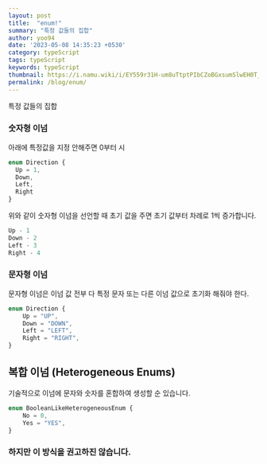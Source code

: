 ```yaml
---
layout: post
title:  "enum!"
summary: "특정 값들의 집합"
author: yoo94
date: '2023-05-08 14:35:23 +0530'
category: typeScript
tags: typeScript
keywords: typeScript
thumbnail: https://i.namu.wiki/i/EY559r31H-um8uTtptPIbCZoBGxsumSlwEH0T_rA6WmxQq1UwqyAf3cJQJXN7Fv5CoEz0kv5CBXzjkkPU_XWig.svg
permalink: /blog/enum/
---
```

특정 값들의 집합


### 숫자형 이넘
아래에 특정값을 지정 안해주면 0부터 시

``` typescript
enum Direction {
  Up = 1,
  Down,
  Left,
  Right
}
```
위와 같이 숫자형 이넘을 선언할 때 초기 값을 주면 초기 값부터 차례로 1씩 증가합니다.

```typescript
Up - 1
Down - 2
Left - 3
Right - 4
```

### 문자형 이넘

문자형 이넘은 이넘 값 전부 다 특정 문자 또는 다른 이넘 값으로 초기화 해줘야 한다.

```typescript
enum Direction {
    Up = "UP",
    Down = "DOWN",
    Left = "LEFT",
    Right = "RIGHT",
}
```

## 복합 이넘 (Heterogeneous Enums)

기술적으로 이넘에 문자와 숫자를 혼합하여 생성할 순 있습니다.

```typescript
enum BooleanLikeHeterogeneousEnum {
    No = 0,
    Yes = "YES",
}
```

### 하지만 이 방식을 권고하진 않습니다.

